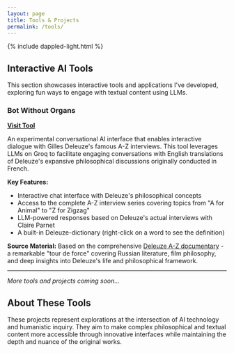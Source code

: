 ```yaml
---
layout: page
title: Tools & Projects
permalink: /tools/
---
```

{% include dappled-light.html %}

## Interactive AI Tools

This section showcases interactive tools and applications I've developed, exploring fun ways to engage with textual content using LLMs.

### Bot Without Organs

**[Visit Tool](https://botwithoutorgans.github.io/)**

An experimental conversational AI interface that enables interactive dialogue with Gilles Deleuze's famous A-Z interviews. This tool leverages LLMs on Groq to facilitate engaging conversations with English translations of Deleuze's expansive philosophical discussions originally conducted in French.

**Key Features:**
- Interactive chat interface with Deleuze's philosophical concepts
- Access to the complete A-Z interview series covering topics from "A for Animal" to "Z for Zigzag"
- LLM-powered responses based on Deleuze's actual interviews with Claire Parnet
- A built-in Deleuze-dictionary (right-click on a word to see the definition)

**Source Material:** Based on the comprehensive [Deleuze A-Z documentary](https://archive.org/details/2nz_20200124) - a remarkable "tour de force" covering Russian literature, film philosophy, and deep insights into Deleuze's life and philosophical framework.


---

*More tools and projects coming soon...*

## About These Tools

These projects represent explorations at the intersection of AI technology and humanistic inquiry. They aim to make complex philosophical and textual content more accessible through innovative interfaces while maintaining the depth and nuance of the original works. 